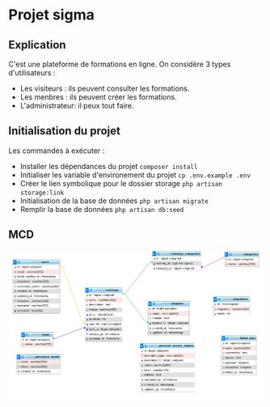 # Projet sigma

## Explication

C'est une plateforme de formations en ligne. On considère 3 types d'utilisateurs : 
- Les visiteurs : ils peuvent consulter les formations.
- Les menbres : ils peuvent créer les formations.
- L'administrateur: il peux tout faire.

## Initialisation du projet

Les commandes à exécuter :
- Installer les dépendances du projet ```composer install```
- Initialiser les variable d'environement du projet ```cp .env.example .env```
- Créer le lien symbolique pour le dossier storage ```php artisan storage:link```
- Initialisation de la base de données ```php artisan migrate```
- Remplir la base de données ```php artisan db:seed```

## MCD
![](mcd.webp)
